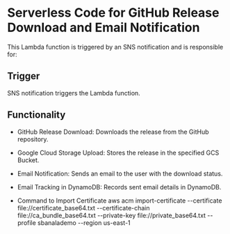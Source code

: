 # Serverless Code for GitHub Release Download and Email Notification

This Lambda function is triggered by an SNS notification and is responsible for:

## Trigger
SNS notification triggers the Lambda function.

## Functionality
* GitHub Release Download:
Downloads the release from the GitHub repository.

* Google Cloud Storage Upload:
Stores the release in the specified GCS Bucket.

* Email Notification:
Sends an email to the user with the download status.

* Email Tracking in DynamoDB:
Records sent email details in DynamoDB.

* Command to Import Certificate 
aws acm import-certificate --certificate file://certificate_base64.txt --certificate-chain file://ca_bundle_base64.txt --private-key file://private_base64.txt --profile sbanalademo --region us-east-1